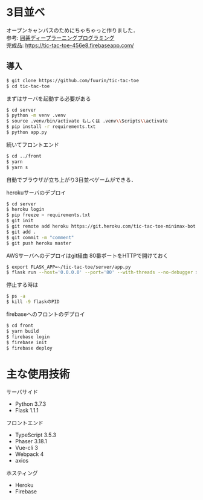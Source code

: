 # 3目並べ
オープンキャンパスのためにちゃちゃっと作りました．  
参考: [囲碁ディープラーニングプログラミング](https://www.amazon.co.jp/dp/B07RW5NN1D/ref=dp-kindle-redirect?_encoding=UTF8&btkr=1)  
完成品: https://tic-tac-toe-456e8.firebaseapp.com/

## 導入
``` bash
$ git clone https://github.com/fuurin/tic-tac-toe
$ cd tic-tac-toe
```

まずはサーバを起動する必要がある
``` bash
$ cd server
$ python -m venv .venv
$ source .venv/bin/activate もしくは .venv\\Scripts\\activate
$ pip install -r requirements.txt
$ python app.py
```
  
続いてフロントエンド  
``` bash
$ cd ../front
$ yarn
$ yarn s
```
  
自動でブラウザが立ち上がり3目並べゲームができる．  


herokuサーバのデプロイ  
``` bash
$ cd server
$ heroku login
$ pip freeze > requirements.txt
$ git init
$ git remote add heroku https://git.heroku.com/tic-tac-toe-minimax-bot.git
$ git add .
$ git commit -m "comment"
$ git push heroku master
```

AWSサーバへのデプロイはgit経由
80番ポートをHTTPで開けておく
``` bash
$ export FLASK_APP=~/tic-tac-toe/server/app.py
$ flask run --host='0.0.0.0' --port='80' --with-threads --no-debugger >> log.txt &
```

停止する時は
``` bash
$ ps -a
$ kill -9 flaskのPID
```

firebaseへのフロントのデプロイ
``` bash
$ cd front
$ yarn build
$ firebase login
$ firebase init
$ firebase deploy
```

# 主な使用技術
サーバサイド  
- Python 3.7.3
- Flask 1.1.1
  
フロントエンド  
- TypeScript 3.5.3
- Phaser 3.18.1
- Vue-cli 3
- Webpack 4
- axios
  
ホスティング  
- Heroku
- Firebase